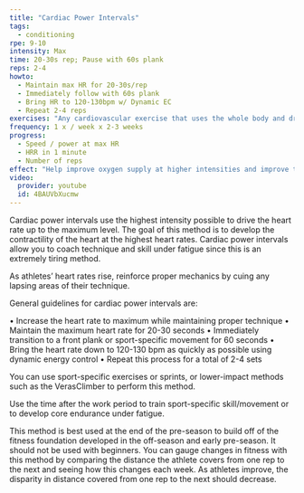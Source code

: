 ```yaml
---
title: "Cardiac Power Intervals"
tags:
  - conditioning
rpe: 9-10
intensity: Max
time: 20-30s rep; Pause with 60s plank
reps: 2-4
howto:
  - Maintain max HR for 20-30s/rep
  - Immediately follow with 60s plank
  - Bring HR to 120-130bpm w/ Dynamic EC
  - Repeat 2-4 reps
exercises: "Any cardiovascular exercise that uses the whole body and drives HR to maximum – low impact exercises preferred. Use any high intensity exercise that maximally elevates the heart rate, such as sprinting or other total body exercises or drills"
frequency: 1 x / week x 2-3 weeks
progress:
  - Speed / power at max HR
  - HRR in 1 minute
  - Number of reps
effect: "Help improve oxygen supply at higher intensities and improve the power endurance of cardiac muscle."
video:
  provider: youtube
  id: 4BAUVbXucmw
---
```


Cardiac power intervals use the highest intensity possible to drive the heart rate up to the
maximum level. The goal of this method is to develop the contractility of the heart at the
highest heart rates. Cardiac power intervals allow you to coach technique and skill under
fatigue since this is an extremely tiring method.

As athletes’ heart rates rise, reinforce proper mechanics by cuing any lapsing areas of their
technique.

General guidelines for cardiac power intervals are:

• Increase the heart rate to maximum while maintaining proper technique
• Maintain the maximum heart rate for 20-30 seconds
• Immediately transition to a front plank or sport-specific movement for 60 seconds
• Bring the heart rate down to 120-130 bpm as quickly as possible using dynamic
energy control
• Repeat this process for a total of 2-4 sets

You can use sport-specific exercises or sprints, or lower-impact methods such as the
VerasClimber to perform this method.

Use the time after the work period to train sport-specific skill/movement or to develop core
endurance under fatigue.

This method is best used at the end of the pre-season to build off of the fitness foundation
developed in the off-season and early pre-season. It should not be used with beginners.
You can gauge changes in fitness with this method by comparing the distance the athlete
covers from one rep to the next and seeing how this changes each week. As athletes
improve, the disparity in distance covered from one rep to the next should decrease.